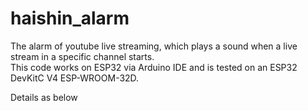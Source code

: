 # haishin_alarm
The alarm of youtube live streaming, which plays a sound when a live stream in a specific channel starts.  
This code works on ESP32 via Arduino IDE and is tested on an ESP32 DevKitC V4 ESP-WROOM-32D.  
  
Details as below  
